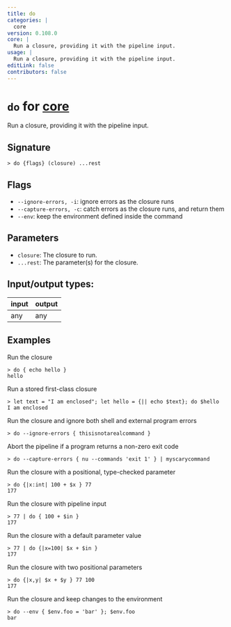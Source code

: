 ```yaml
---
title: do
categories: |
  core
version: 0.108.0
core: |
  Run a closure, providing it with the pipeline input.
usage: |
  Run a closure, providing it with the pipeline input.
editLink: false
contributors: false
---
```

<!-- This file is automatically generated. Please edit the command in https://github.com/nushell/nushell instead. -->

# `do` for [core](/commands/categories/core.md)

<div class='command-title'>Run a closure, providing it with the pipeline input.</div>

## Signature

```> do {flags} (closure) ...rest```

## Flags

 -  `--ignore-errors, -i`: ignore errors as the closure runs
 -  `--capture-errors, -c`: catch errors as the closure runs, and return them
 -  `--env`: keep the environment defined inside the command

## Parameters

 -  `closure`: The closure to run.
 -  `...rest`: The parameter(s) for the closure.


## Input/output types:

| input | output |
| ----- | ------ |
| any   | any    |
## Examples

Run the closure
```nu
> do { echo hello }
hello
```

Run a stored first-class closure
```nu
> let text = "I am enclosed"; let hello = {|| echo $text}; do $hello
I am enclosed
```

Run the closure and ignore both shell and external program errors
```nu
> do --ignore-errors { thisisnotarealcommand }

```

Abort the pipeline if a program returns a non-zero exit code
```nu
> do --capture-errors { nu --commands 'exit 1' } | myscarycommand

```

Run the closure with a positional, type-checked parameter
```nu
> do {|x:int| 100 + $x } 77
177
```

Run the closure with pipeline input
```nu
> 77 | do { 100 + $in }
177
```

Run the closure with a default parameter value
```nu
> 77 | do {|x=100| $x + $in }
177
```

Run the closure with two positional parameters
```nu
> do {|x,y| $x + $y } 77 100
177
```

Run the closure and keep changes to the environment
```nu
> do --env { $env.foo = 'bar' }; $env.foo
bar
```
